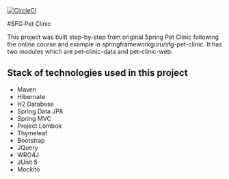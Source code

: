 [![CircleCI](https://dl.circleci.com/status-badge/img/gh/obl0702/sfg-pet-clinic/tree/master.svg?style=svg)](https://dl.circleci.com/status-badge/redirect/gh/obl0702/sfg-pet-clinic/tree/master)

#SFG Pet Clinic

This project was built step-by-step from original Spring Pet Clinic following the online course and example in springframeworkguru/sfg-pet-clinic.
It has two modules which are pet-clinic-data and pet-clinic-web.

## Stack of technologies used in this project
* Maven
* Hibernate
* H2 Database
* Spring Data JPA
* Spring MVC
* Project Lombok
* Thymeleaf
* Bootstrap
* JQuery
* WRO4J
* JUnit 5
* Mockito